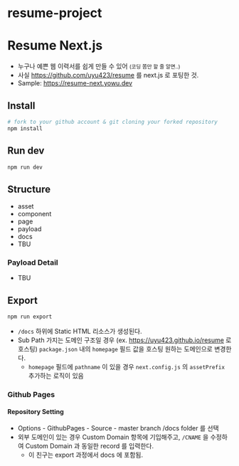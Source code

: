 # resume-project
# Resume Next.js

- 누구나 예쁜 웹 이력서를 쉽게 만들 수 있어 <small>(코딩 쫌만 할 줄 알면..)</small>
- 사실 https://github.com/uyu423/resume 를 next.js 로 포팅한 것.
- Sample: https://resume-next.yowu.dev

## Install

```bash
# fork to your github account & git cloning your forked repository
npm install
```

## Run dev

```bash
npm run dev
```

## Structure

- asset
- component
- page
- payload
- docs
- TBU

### Payload Detail

- TBU

## Export

```bash
npm run export
```

- `/docs` 하위에 Static HTML 리소스가 생성된다.
- Sub Path 가지는 도메인 구조일 경우 (ex. https://uyu423.github.io/resume 로 호스팅) `package.json` 내의 `homepage` 필드 값을 호스팅 원하는 도메인으로 변경한다.
  - `homepage` 필드에 `pathname` 이 있을 경우 `next.config.js` 의 `assetPrefix` 추가하는 로직이 있음

### Github Pages

#### Repository Setting

- Options - GithubPages - Source - master branch /docs folder 를 선택
- 외부 도메인이 있는 경우 Custom Domain 항목에 기입해주고, `/CNAME` 을 수정하여 Custom Domain 과 동일한 record 를 입력한다.
  - 이 친구는 export 과정에서 docs 에 포함됨.
